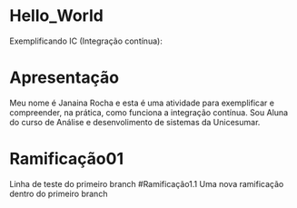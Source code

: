 # Hello_World
Exemplificando IC (Integração contínua):
# Apresentação
Meu nome é Janaina Rocha e esta é uma atividade para exemplificar e compreender, na prática, como funciona a integração contínua.
Sou Aluna do curso de Análise e desenvolimento de sistemas da Unicesumar.
# Ramificação01
Linha de teste do primeiro branch
#Ramificação1.1
Uma nova ramificação dentro do primeiro branch


